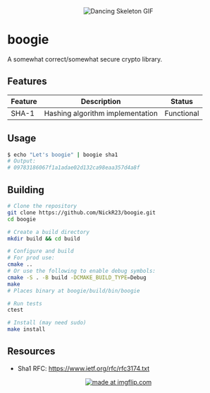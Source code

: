 <div align="center">
  <img src="https://media.tenor.com/5YSoSYGxbUMAAAAM/dancing-skeleton.gif" alt="Dancing Skeleton GIF" />
</div>

# boogie
A somewhat correct/somewhat secure crypto library.

## Features
| Feature         | Description                        | Status     |
|-----------------|------------------------------------|------------|
| SHA-1           | Hashing algorithm implementation   | Functional

## Usage

```bash
$ echo "Let's boogie" | boogie sha1
# Output:
# 09783186067f1a1adae02d132ca98eaa357d4a8f
```

## Building

```bash
# Clone the repository
git clone https://github.com/NickR23/boogie.git
cd boogie

# Create a build directory
mkdir build && cd build

# Configure and build
# For prod use:
cmake .. 
# Or use the following to enable debug symbols:
cmake -S . -B build -DCMAKE_BUILD_TYPE=Debug
make
# Places binary at boogie/build/bin/boogie

# Run tests
ctest

# Install (may need sudo)
make install 
```

## Resources
* Sha1 RFC: https://www.ietf.org/rfc/rfc3174.txt

<div align="center">
  <a href="https://imgflip.com/i/9uw4fc"><img src="https://i.imgflip.com/9uw4fc.jpg" title="made at imgflip.com"/></a><div><a href="https://imgflip.com/memegenerator"></a></div>
</div>

